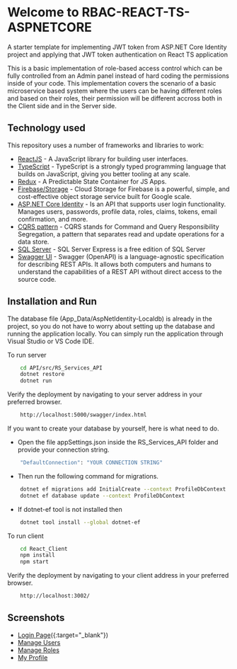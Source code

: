# Welcome to RBAC-REACT-TS-ASPNETCORE
A starter template for implementing JWT token from ASP.NET Core Identity project and applying that JWT token authentication on React TS application

This is a basic implementation of role-based access control which can be fully controlled from an Admin panel instead of hard coding the permissions inside of your code. 
This implementation covers the scenario of a basic microservice based system where the users can be having different roles and based on their roles, their permission will be different accross both in the Client side and in the Server side. 

## Technology used

This repository uses a number of frameworks and libraries to work:

* [ReactJS](https://reactjs.org/) - A JavaScript library for building user interfaces.
* [TypeScript](https://www.typescriptlang.org/) - TypeScript is a strongly typed programming language that builds on JavaScript, giving you better tooling at any scale. 
* [Redux](https://redux.js.org/) - A Predictable State Container for JS Apps. 
* [Firebase/Storage](https://firebase.google.com/docs/storage) - Cloud Storage for Firebase is a powerful, simple, and cost-effective object storage service built for Google scale.
* [ASP.NET Core Identity](https://docs.microsoft.com/en-us/aspnet/core/security/authentication/identity?view=aspnetcore-6.0&tabs=visual-studio) - Is an API that supports user login functionality. Manages users, passwords, profile data, roles, claims, tokens, email confirmation, and more.
* [CQRS pattern](https://docs.microsoft.com/en-us/azure/architecture/patterns/cqrs) - CQRS stands for Command and Query Responsibility Segregation, a pattern that separates read and update operations for a data store.
* [SQL Server](https://www.microsoft.com/en-us/sql-server/sql-server-downloads) - SQL Server Express is a free edition of SQL Server
* [Swagger UI](https://swagger.io/swagger-ui/) - Swagger (OpenAPI) is a language-agnostic specification for describing REST APIs. It allows both computers and humans to understand the capabilities of a REST API without direct access to the source code.

## Installation and Run

The database file (App_Data/AspNetIdentity-Localdb) is already in the project, so you do not have to worry about setting up the database and running the application locally. You can simply run the application through Visual Studio or VS Code IDE.

To run server 

```sh
    cd API/src/RS_Services_API
    dotnet restore
    dotnet run
``` 
Verify the deployment by navigating to your server address in your preferred browser.

```sh
    http://localhost:5000/swagger/index.html
``` 

If you want to create your database by yourself, here is what need to do.

- Open the file appSettings.json inside the RS_Services_API folder and provide your connection string.

```sh
    "DefaultConnection": "YOUR CONNECTION STRING"
``` 

- Then run the following command for migrations.

```sh
    dotnet ef migrations add InitialCreate --context ProfileDbContext
    dotnet ef database update --context ProfileDbContext
``` 

- If dotnet-ef tool is not installed then

```sh
    dotnet tool install --global dotnet-ef
``` 

To run client

```sh
    cd React_Client
    npm install
    npm start
``` 

Verify the deployment by navigating to your client address in your preferred browser.

```sh
    http://localhost:3002/
``` 

## Screenshots

* [Login Page](https://github.com/rodtsan/rbac-react-ts-aspnetcore/blob/master/screenshots/react-ts-login.png?raw=true)({:target="\_blank"})
* [Manage Users](https://github.com/rodtsan/rbac-react-ts-aspnetcore/blob/master/screenshots/react-ts-manage-users.png?raw=true)
* [Manage Roles](https://github.com/rodtsan/rbac-react-ts-aspnetcore/blob/master/screenshots/react-ts-manage-roles.png?raw=true)
* [My Profile](https://github.com/rodtsan/rbac-react-ts-aspnetcore/blob/master/screenshots/react-ts-my-profile.png?raw=true)
